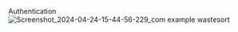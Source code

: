 Authentication
![Screenshot_2024-04-24-15-44-56-229_com example wastesort](https://github.com/user-attachments/assets/1482d89d-cd15-4e6a-ab4c-1454657a3a7e)
